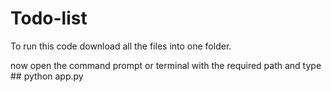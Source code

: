 # Todo-list


To run this code download all the files into one folder.

now open the command prompt or terminal with the required path and 
type ## python app.py
